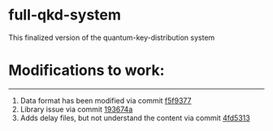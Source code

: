 # full-qkd-system
This finalized version of the quantum-key-distribution system

# Modifications to work:
-------
1. Data format has been modified via commit [f5f9377](https://github.com/drheli/full-qkd-system/commit/f5f9377fa3cf9263b78d4347a1adcd7496ddb88f)
2. Library issue via commit [193674a](https://github.com/drheli/full-qkd-system/commit/193674a75fb91e1fcdb68fc66d96f00bf4fdb72d)
3. Adds delay files, but not understand the content via commit [4fd5313](https://github.com/drheli/full-qkd-system/commit/4fd5313a88ed7b986836580b139beeed1db29de7)




